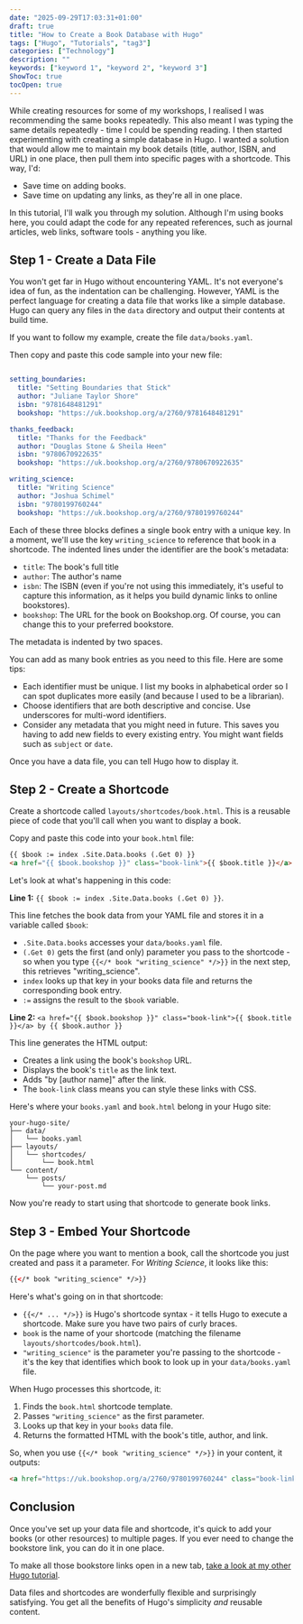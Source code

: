 ```yaml
---
date: "2025-09-29T17:03:31+01:00"
draft: true
title: "How to Create a Book Database with Hugo"
tags: ["Hugo", "Tutorials", "tag3"]
categories: ["Technology"] 
description: ""
keywords: ["keyword 1", "keyword 2", "keyword 3"]
ShowToc: true
tocOpen: true  
---
```


While creating resources for some of my workshops, I realised I was recommending the same books repeatedly. This also meant I was typing the same details repeatedly - time I could be spending reading. I then started experimenting with creating a simple database in Hugo. I wanted a solution that would allow me to maintain my book details (title, author, ISBN, and URL) in one place, then pull them into specific pages with a shortcode. This way, I'd:

- Save time on adding books.
- Save time on updating any links, as they're all in one place.

In this tutorial, I'll walk you through my solution. Although I'm using books here, you could adapt the code for any repeated references, such as journal articles, web links, software tools - anything you like.

## Step 1 - Create a Data File

You won't get far in Hugo without encountering YAML. It's not everyone's idea of fun, as the indentation can be challenging. However, YAML is the perfect language for creating a data file that works like a simple database. Hugo can query any files in the `data` directory and output their contents at build time.

If you want to follow my example, create the file `data/books.yaml`.

Then copy and paste this code sample into your new file:

```yaml

setting_boundaries:
  title: "Setting Boundaries that Stick"
  author: "Juliane Taylor Shore"
  isbn: "9781648481291"
  bookshop: "https://uk.bookshop.org/a/2760/9781648481291"

thanks_feedback:
  title: "Thanks for the Feedback"
  author: "Douglas Stone & Sheila Heen"
  isbn: "9780670922635"
  bookshop: "https://uk.bookshop.org/a/2760/9780670922635"

writing_science:
  title: "Writing Science"
  author: "Joshua Schimel"
  isbn: "9780199760244"
  bookshop: "https://uk.bookshop.org/a/2760/9780199760244"

```

Each of these three blocks defines a single book entry with a unique key. In a moment, we'll use the key `writing_science` to reference that book in a shortcode. The indented lines under the identifier are the book's metadata:

- `title`: The book's full title
- `author`: The author's name
- `isbn`: The ISBN (even if you're not using this immediately, it's useful to capture this information, as it helps you build dynamic links to online bookstores).
- `bookshop`: The URL for the book on Bookshop.org. Of course, you can change this to your preferred bookstore. 

The metadata is indented by two spaces.

You can add as many book entries as you need to this file. Here are some tips:

- Each identifier must be unique. I list my books in alphabetical order so I can spot duplicates more easily (and because I used to be a librarian).
- Choose identifiers that are both descriptive and concise. Use underscores for multi-word identifiers.
- Consider any metadata that you might need in future. This saves you having to add new fields to every existing entry. You might want fields such as `subject` or `date`.

Once you have a data file, you can tell Hugo how to display it.

## Step 2 - Create a Shortcode

Create a shortcode called `layouts/shortcodes/book.html`. This is a reusable piece of code that you'll call when you want to display a book. 

Copy and paste this code into your `book.html` file:

```html
{{ $book := index .Site.Data.books (.Get 0) }}
<a href="{{ $book.bookshop }}" class="book-link">{{ $book.title }}</a> by {{ $book.author }}
```

Let's look at what's happening in this code:

**Line 1:** `{{ $book := index .Site.Data.books (.Get 0) }}`.

This line fetches the book data from your YAML file and stores it in a variable called `$book`:

- `.Site.Data.books` accesses your `data/books.yaml` file.
- `(.Get 0)` gets the first (and only) parameter you pass to the shortcode - so when you type `{{</* book "writing_science" */>}}` in the next step, this retrieves "writing_science".
- `index` looks up that key in your books data file and returns the corresponding book entry.
- `:=` assigns the result to the `$book` variable.

**Line 2:** `<a href="{{ $book.bookshop }}" class="book-link">{{ $book.title }}</a> by {{ $book.author }}`

This line generates the HTML output:

- Creates a link using the book's `bookshop` URL.
- Displays the book's `title` as the link text.
- Adds "by [author name]" after the link.
- The `book-link` class means you can style these links with CSS.

Here's where your `books.yaml` and `book.html` belong in your Hugo site:

```text
your-hugo-site/
├── data/
│   └── books.yaml
├── layouts/
│   └── shortcodes/
│       └── book.html
└── content/
    └── posts/
        └── your-post.md
```


Now you're ready to start using that shortcode to generate book links.

## Step 3 - Embed Your Shortcode

On the page where you want to mention a book, call the shortcode you just created and pass it a parameter. For _Writing Science_, it looks like this:

```html
{{</* book "writing_science" */>}}
```
Here's what's going on in that shortcode:

- `{{</* ... */>}}` is Hugo's shortcode syntax - it tells Hugo to execute a shortcode. Make sure you have two pairs of curly braces.
- `book` is the name of your shortcode (matching the filename `layouts/shortcodes/book.html`).
- `"writing_science"` is the parameter you're passing to the shortcode - it's the key that identifies which book to look up in your `data/books.yaml` file.

When Hugo processes this shortcode, it:

1. Finds the `book.html` shortcode template.
2. Passes `"writing_science"` as the first parameter.
3. Looks up that key in your `books` data file.
4. Returns the formatted HTML with the book's title, author, and link.

So, when you use `{{</* book "writing_science" */>}}` in your content, it outputs:

```html
<a href="https://uk.bookshop.org/a/2760/9780199760244" class="book-link">Writing Science</a> by Joshua Schimel
```

## Conclusion

Once you've set up your data file and shortcode, it's quick to add your books (or other resources) to multiple pages. If you ever need to change the bookstore link, you can do it in one place.

To make all those bookstore links open in a new tab, [take a look at my other Hugo tutorial](../open-external-links-in-new-tab-with-hugo/).

Data files and shortcodes are wonderfully flexible and surprisingly satisfying. You get all the benefits of Hugo's simplicity _and_ reusable content.